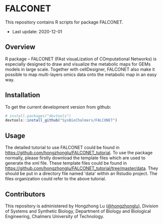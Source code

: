 # FALCONET
This repository contains R scripts for package FALCONET.
* Last update: 2020-12-01

## Overview
R package – FALCONET (FAst visuaLization of COmputational Networks) is especially designed to draw and visualize the metabolic maps for GEMs models in large scale. Together with cellDesigner, FALCONET also make it possible to map multi-layers omics data onto the metabolic map in an easy way.


## Installation

To get the current development version from github:

```R
# install.packages("devtools")
devtools::install_github("SysBioChalmers/FALCONET")
```


## Usage
The detailed tutorial to use FALCONET could be found in https://github.com/hongzhonglu/FALCONET_tutorial.
To use the package normally, please firstly download the template files which are used to generate the xml file. These template files could be found in https://github.com/hongzhonglu/FALCONET_tutorial/tree/master/data. They should be put in a directory file named 'data' within an Rstudio project. The files organization could refer to the above tutorial.


## Contributors

This repository is administered by Hongzhong Lu ([@hongzhonglu](https://github.com/hongzhonglu)), Division of Systems and Synthetic Biology, Department of Biology and Biological Engineering, Chalmers University of Technology.
